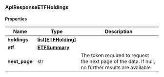 

[//]: # (CLASS:ApiResponseETFHoldings)

[//]: # (KIND:object)

### ApiResponseETFHoldings

#### Properties

[//]: # (START_DEFINITION)

Name | Type | Description
------------ | ------------- | -------------
**holdings** | [**list[ETFHolding]**](ETFHolding.md) |  &nbsp;
**etf** | [**ETFSummary**](ETFSummary.md) |  &nbsp;
**next_page** | str | The token required to request the next page of the data. If null, no further results are available. &nbsp;

[//]: # (END_DEFINITION)


[//]: # (CONTAINED_CLASS:ETFHolding)


[//]: # (CONTAINED_CLASS:ETFSummary)



